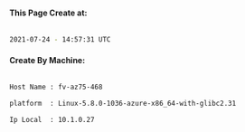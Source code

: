 
   
#### This Page Create at:

```bash

2021-07-24 - 14:57:31 UTC

```

#### Create By Machine:

```bash

Host Name : fv-az75-468

platform  : Linux-5.8.0-1036-azure-x86_64-with-glibc2.31

Ip Local  : 10.1.0.27

```

